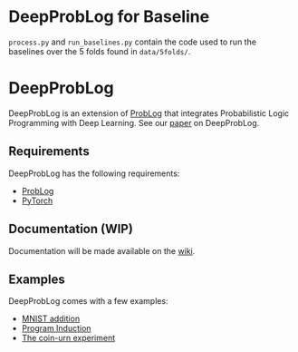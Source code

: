 # DeepProbLog for Baseline

`process.py` and `run_baselines.py` contain the code used to run the baselines
over the 5 folds found in `data/5folds/`.

# DeepProbLog

DeepProbLog is an extension of [ProbLog](https://dtai.cs.kuleuven.be/problog/) that integrates Probabilistic Logic Programming with Deep Learning. See our [paper](https://arxiv.org/abs/1805.10872) on DeepProbLog.

## Requirements

DeepProbLog has the following requirements:

* [ProbLog](https://dtai.cs.kuleuven.be/problog/)
* [PyTorch](https://pytorch.org/)

## Documentation (WIP)

Documentation will be made available on the [wiki](https://bitbucket.org/problog/deepproblog/wiki).

## Examples

DeepProbLog comes with a few examples:

* [MNIST addition](examples/NIPS/MNIST/)
* [Program Induction](examples/NIPS/Forth/)
* [The coin-urn experiment](examples/NIPS/CoinUrn/)
